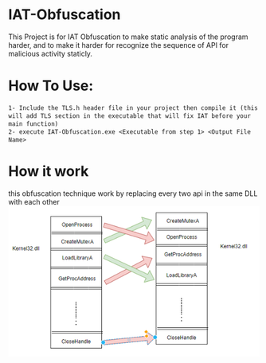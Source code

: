 # IAT-Obfuscation

This Project is for IAT Obfuscation to make static analysis of the program harder, and to make it harder for recognize the sequence of API for malicious activity staticly.

# How To Use:
```
1- Include the TLS.h header file in your project then compile it (this will add TLS section in the executable that will fix IAT before your main function)
2- execute IAT-Obfuscation.exe <Executable from step 1> <Output File Name>
```

# How it work
this obfuscation technique work by replacing every two api in the same DLL with each other 
![Is such a thing even possible?](https://github.com/MahmoudZohdy/IAT-Obfuscation/blob/main/images/IAT-Obfuscation.PNG)